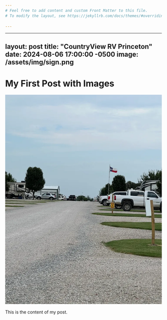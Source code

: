 ```yaml
---
# Feel free to add content and custom Front Matter to this file.
# To modify the layout, see https://jekyllrb.com/docs/themes/#overriding-theme-defaults

---
```

---
layout: post
title: "CountryView RV Princeton"
date:   2024-08-06 17:00:00 -0500
image: /assets/img/sign.png
---


# My First Post with Images


![Another Example Image](/assets/img/road.png)

This is the content of my post.
